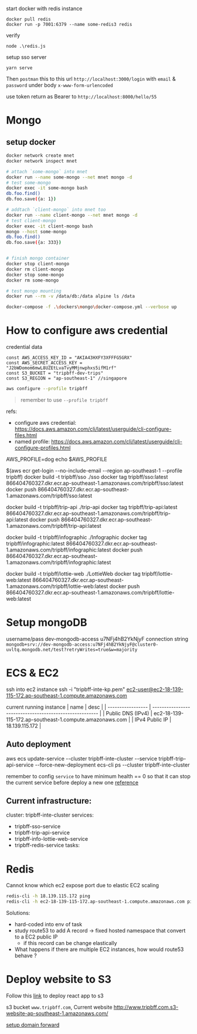 start docker with redis instance

```
docker pull redis
docker run -p 7001:6379 --name some-redis3 redis
```

verify

```
node .\redis.js
```

setup sso server

```
yarn serve
```

Then `postman` this to this url `http://localhost:3000/login` with `email` & `password` under body `x-www-form-urlencoded`

use token return as Bearer to `http://localhost:8000/hello/55`

# Mongo

## setup docker

```bash
docker network create mnet
docker network inspect mnet

# attach `some-mongo` into mnet
docker run --name some-mongo --net mnet mongo -d
# test some-mongo
docker exec -it some-mongo bash
db.foo.find()
db.foo.save({a: 1})

# addtach `client-mongo` into mnet too
docker run --name client-mongo --net mnet mongo -d
# test client-mongo
docker exec -it client-mongo bash
mongo --host some-mongo
db.foo.find()
db.foo.save({a: 333})


# finish mongo container
docker stop client-mongo
docker rm client-mongo
docker stop some-mongo
docker rm some-mongo

# test mongo mounting
docker run --rm -v /data/db:/data alpine ls /data
```

```bash
docker-compose -f .\dockers\mongo\docker-compose.yml --verbose up
```


# How to configure aws credential

credential data
```
const AWS_ACCESS_KEY_ID = "AKIA43HXFY3XFFFG5GRX"
const AWS_SECRET_ACCESS_KEY = "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"
const S3_BUCKET = "tripbff-dev-trips"
const S3_REGION = "ap-southeast-1" //singapore
```

```bash
aws configure --profile tripbff
```

> remember to use `--profile tripbff`

refs:
* configure aws credential: https://docs.aws.amazon.com/cli/latest/userguide/cli-configure-files.html
* named profile: https://docs.aws.amazon.com/cli/latest/userguide/cli-configure-profiles.html

AWS_PROFILE=dog
echo $AWS_PROFILE

$(aws ecr get-login --no-include-email --region ap-southeast-1 --profile tripbff)
docker build -t tripbff/sso ./sso
docker tag tripbff/sso:latest 866404760327.dkr.ecr.ap-southeast-1.amazonaws.com/tripbff/sso:latest
docker push 866404760327.dkr.ecr.ap-southeast-1.amazonaws.com/tripbff/sso:latest

docker build -t tripbff/trip-api ./trip-api
docker tag tripbff/trip-api:latest 866404760327.dkr.ecr.ap-southeast-1.amazonaws.com/tripbff/trip-api:latest
docker push 866404760327.dkr.ecr.ap-southeast-1.amazonaws.com/tripbff/trip-api:latest

docker build -t tripbff/infographic ./Infographic
docker tag tripbff/infographic:latest 866404760327.dkr.ecr.ap-southeast-1.amazonaws.com/tripbff/infographic:latest
docker push 866404760327.dkr.ecr.ap-southeast-1.amazonaws.com/tripbff/infographic:latest

docker build -t tripbff/lottie-web ./LottieWeb
docker tag tripbff/lottie-web:latest 866404760327.dkr.ecr.ap-southeast-1.amazonaws.com/tripbff/lottie-web:latest
docker push 866404760327.dkr.ecr.ap-southeast-1.amazonaws.com/tripbff/lottie-web:latest

# Setup mongoDB
username/pass dev-mongodb-access u7NFj4hB2YkNjyF
connection string
`mongodb+srv://dev-mongodb-access:u7NFj4hB2YkNjyF@cluster0-uvltq.mongodb.net/test?retryWrites=true&w=majority`

# ECS & EC2
ssh into ec2 instance
ssh -i "tripbff-inte-kp.pem" ec2-user@ec2-18-139-115-172.ap-southeast-1.compute.amazonaws.com

current running instance
| name              | desc                                                    |
| ----------------- | ------------------------------------------------------- |
| Public DNS (IPv4) | ec2-18-139-115-172.ap-southeast-1.compute.amazonaws.com |
| IPv4 Public IP    | 18.139.115.172                                          |

## Auto deployment
aws ecs update-service --cluster tripbff-inte-cluster --service tripbff-trip-api-service --force-new-deployment
ecs-cli ps --cluster tripbff-inte-cluster

remember to config `service` to have minimum health == 0 so that it can stop the current service before deploy a new one
[reference](https://stackoverflow.com/a/48952145/3161505)
## Current infrastructure:
cluster: tripbff-inte-cluster
services:
* tripbff-sso-service
* tripbff-trip-api-service
* tripbff-info-lottie-web-service
* tripbff-redis-service
tasks:


# Redis

Cannot know which ec2 expose port due to elastic EC2 scaling
```bash
redis-cli -h 18.139.115.172 ping
redis-cli -h ec2-18-139-115-172.ap-southeast-1.compute.amazonaws.com ping
```

Solutions:
* hard-coded into env of task
* study route53 to add A record -> fixed hosted namespace that convert to a EC2 public IP
  * if this record can be change elastically
* What happens if there are multiple EC2 instances, how would route53 behave ?

# Deploy website to S3
Follow this [link](https://medium.com/@wolovim/deploying-create-react-app-to-s3-or-cloudfront-48dae4ce0af) to deploy react app to s3

s3 bucket `www.tripbff.com`, Current website http://www.tripbff.com.s3-website-ap-southeast-1.amazonaws.com/

[setup domain forward](https://medium.com/front-end-weekly/connecting-a-domain-to-an-aws-ec2-instance-using-route53-69faffddda39)
